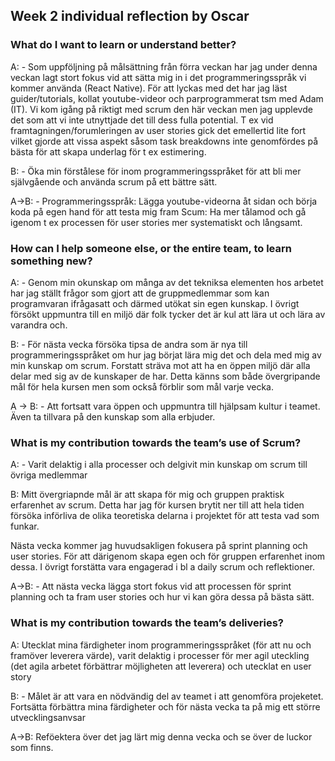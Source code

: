 ## Week 2 individual reflection by Oscar
### What do I want to learn or understand better?
A: - Som uppföljning på målsättning från förra veckan har jag under denna veckan lagt stort fokus vid att sätta mig in i det programmeringsspråk vi kommer använda (React Native). För att lyckas med det har jag läst guider/tutorials, kollat youtube-videor och parprogrammerat tsm med Adam (IT).
Vi kom igång på riktigt med scrum den här veckan men jag upplevde det som att vi inte utnyttjade det till dess fulla potential. T ex vid framtagningen/forumleringen av user stories gick det emellertid lite fort vilket gjorde att vissa aspekt såsom task breakdowns inte genomfördes på bästa för att skapa underlag för t ex estimering.  

B: - Öka min förstålese för inom programmeringsspråket för att bli mer självgående och använda scrum på ett bättre sätt. 

A->B: - Programmeringsspråk: Lägga youtube-videorna åt sidan och börja koda på egen hand för att testa mig fram 
Scum: Ha mer tålamod och gå igenom t ex processen för user stories mer systematiskt och långsamt. 

### How can I help someone else, or the entire team, to learn something new?
A: - Genom min okunskap om många av det tekniksa elementen hos arbetet har jag ställt frågor som gjort att de gruppmedlemmar som kan programvaran ifrågasatt och därmed utökat sin egen kunskap. I övrigt försökt uppmuntra till en miljö där folk tycker det är kul att lära ut och lära av varandra och.

B: - För nästa vecka försöka tipsa de andra som är nya till programmeringsspråket om hur jag börjat lära mig det och dela med mig av min kunskap om scrum. Forstatt sträva mot att ha en öppen miljö där alla delar med sig av de kunskaper de har. Detta känns som både övergripande mål för hela kursen men som också förblir som mål varje vecka. 

A -> B: - Att fortsatt vara öppen och uppmuntra till hjälpsam kultur i teamet. Även ta tillvara på den kunskap som alla erbjuder.

### What is my contribution towards the team’s use of Scrum?
A: - Varit delaktig i alla processer och delgivit min kunskap om scrum till övriga medlemmar

B: Mitt övergriapnde mål är att skapa för mig och gruppen praktisk erfarenhet av scrum. Detta har jag för kursen brytit ner till att hela tiden försöka införliva de olika teoretiska delarna i projektet för att testa vad som funkar. 

Nästa vecka kommer jag huvudsakligen fokusera på sprint planning och user stories. För att därigenom skapa egen och för gruppen erfarenhet inom dessa. I övrigt forstätta vara engagerad i bl a daily scrum och reflektioner.

A->B: - Att nästa vecka lägga stort fokus vid att processen för sprint planning och ta fram user stories och hur vi kan göra dessa på bästa sätt.

### What is my contribution towards the team’s deliveries?
A: Utecklat mina färdigheter inom programmeringsspråket (för att nu och framöver leverera värde), varit delaktig i processer för mer agil uteckling (det agila arbetet förbättrar möjligheten att leverera) och utecklat en user story

B: - Målet är att vara en nödvändig del av teamet i att genomföra projeketet. Fortsätta förbättra mina färdigheter och för nästa vecka ta på mig ett större utvecklingsanvsar

A->B: Reföektera över det jag lärt mig denna vecka och se över de luckor som finns.

